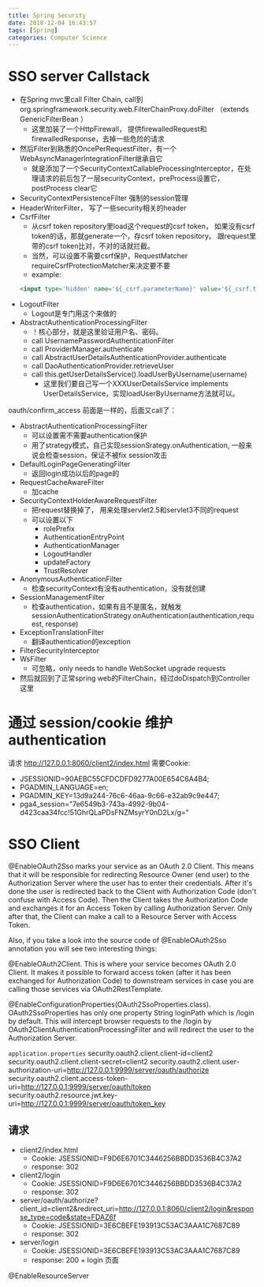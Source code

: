 ```yaml
---
title: Spring Security
date: 2018-12-04 16:43:57
tags: [Spring]
categories: Computer Science
---
```

# SSO server Callstack
- 在Spring mvc里call Filter Chain, call到org.springframework.security.web.FilterChainProxy.doFilter （extends GenericFilterBean ）
  - 这里加装了一个HttpFirewall， 提供firewalledRequest和firewalledResponse，去掉一些危险的请求
- 然后Filter到熟悉的OncePerRequestFilter，有一个WebAsyncManagerIntegrationFilter继承自它
  - 就是添加了一个SecurityContextCallableProcessingInterceptor，在处理请求的前后包了一层securityContext，preProcess设置它，postProcess clear它
- SecurityContextPersistenceFilter 强制的session管理
- HeaderWriterFilter， 写了一些security相关的header
- CsrfFilter
  - 从csrf token repository里load这个request的csrf token， 如果没有csrf token的话，那就generate一个，存csrf token repository。 跟request里带的csrf token比对，不对的话就拦截。
  - 当然，可以设置不需要csrf保护，RequestMatcher requireCsrfProtectionMatcher来决定要不要
  - example:
  ```html
  <input type='hidden' name='${_csrf.parameterName}' value='${_csrf.token}' />
  ```
- LogoutFilter
  - Logout是专门用这个来做的
- AbstractAuthenticationProcessingFilter
  - ！核心部分，就是这里验证用户名、密码。
  - call UsernamePasswordAuthenticationFilter
  - call ProviderManager.authenticate
  - call AbstractUserDetailsAuthenticationProvider.authenticate
  - call DaoAuthenticationProvider.retrieveUser
  - call this.getUserDetailsService().loadUserByUsername(username)
    - 这里我们要自己写一个XXXUserDetailsService implements UserDetailsService，实现loadUserByUsername方法就可以。
	
	
oauth/confirm_access
前面是一样的，后面又call了：
- AbstractAuthenticationProcessingFilter
  - 可以设置需不需要authentication保护
  - 用了strategy模式，自己实现sessionSrategy.onAuthentication, 一般来说会检查session，保证不被fix session攻击
- DefaultLoginPageGeneratingFilter
  - 返回login成功以后的page的
- RequestCacheAwareFilter
  - 加cache
- SecurityContextHolderAwareRequestFilter 
  - 把request替换掉了， 用来处理servlet2.5和servlet3不同的request
  - 可以设置以下
    - rolePrefix
	- AuthenticationEntryPoint
	- AuthenticationManager
	- LogoutHandler
	- updateFactory
	- TrustResolver
- AnonymousAuthenticationFilter
  - 检查securityContext有没有authentication，没有就创建
- SessionManagementFilter
  - 检查authentication，如果有且不是匿名，就触发sessionAuthenticationStrategy.onAuthentication(authentication,request, response)
- ExceptionTranslationFilter
  - 翻译authentication的exception
- FilterSecurityInterceptor
- WsFilter 
  - 可忽略，only needs to handle WebSocket upgrade requests
- 然后就回到了正常spring web的FilterChain，经过doDispatch到Controller这里

# 通过 session/cookie 维护 authentication
请求 http://127.0.0.1:8060/client2/index.html 需要Cookie: 
- JSESSIONID=90AEBC55CFDCDFD9277A00E654C6A4B4; 
- PGADMIN_LANGUAGE=en; 
- PGADMIN_KEY=13d9a244-76c6-46aa-9c66-e32ab9c9e447; 
- pga4_session="7e6549b3-743a-4992-9b04-d423caa34fcc!51GhrQLaPDsFNZMsyrY0nD2Lx/g="

# SSO Client
@EnableOAuth2Sso
marks your service as an OAuth 2.0 Client. This means that it will be responsible for redirecting Resource Owner (end user) to the Authorization Server where the user has to enter their credentials. After it's done the user is redirected back to the Client with Authorization Code (don't confuse with Access Code). Then the Client takes the Authorization Code and exchanges it for an Access Token by calling Authorization Server. Only after that, the Client can make a call to a Resource Server with Access Token.

Also, if you take a look into the source code of @EnableOAuth2Sso annotation you will see two interesting things:

@EnableOAuth2Client. This is where your service becomes OAuth 2.0 Client. It makes it possible to forward access token (after it has been exchanged for Authorization Code) to downstream services in case you are calling those services via OAuth2RestTemplate.

@EnableConfigurationProperties(OAuth2SsoProperties.class). OAuth2SsoProperties has only one property String loginPath which is /login by default. This will intercept browser requests to the /login by OAuth2ClientAuthenticationProcessingFilter and will redirect the user to the Authorization Server.

`application.properties`
security.oauth2.client.client-id=client2
security.oauth2.client.client-secret=client2
security.oauth2.client.user-authorization-uri=http://127.0.0.1:9999/server/oauth/authorize
security.oauth2.client.access-token-uri=http://127.0.0.1:9999/server/oauth/token
security.oauth2.resource.jwt.key-uri=http://127.0.0.1:9999/server/oauth/token_key

## 请求
- client2/index.html
  - Cookie: JSESSIONID=F9D6E6701C3446256BBDD3536B4C37A2
  - response: 302 
- client2/login 
  - Cookie: JSESSIONID=F9D6E6701C3446256BBDD3536B4C37A2
  - response: 302
- server/oauth/authorize?client_id=client2&redirect_uri=http://127.0.0.1:8060/client2/login&response_type=code&state=FDAZ6f
  - Cookie: JSESSIONID=3E6CBEFE193913C53AC3AAA1C7687C89
  - response: 302
- server/login
  - Cookie: JSESSIONID=3E6CBEFE193913C53AC3AAA1C7687C89
  - response: 200 + login 页面
  
  
@EnableResourceServer

